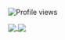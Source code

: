 <!--
**krissrex/krissrex** is a ✨ _special_ ✨ repository because its `README.md` (this file) appears on your GitHub profile.

Here are some ideas to get you started:

- 🔭 I’m currently working on ...
- 🌱 I’m currently learning ...
- 👯 I’m looking to collaborate on ...
- 🤔 I’m looking for help with ...
- 💬 Ask me about ...
- 📫 How to reach me: ...
- 😄 Pronouns: ...
- ⚡ Fun fact: ...
-->
<!-- I stole this from asmundh, thanks :) -->
![Profile views](https://gpvc.arturio.dev/krissrex)
<a href="#">
<!-- -->
<img align="center" src="https://github-readme-stats.vercel.app/api?username=krissrex&count_private=true&hide=stars" />
</a>
<a href="#">
<img align="center" src="https://github-readme-stats.vercel.app/api/top-langs/?username=krissrex&layout=compact" />
</a>
